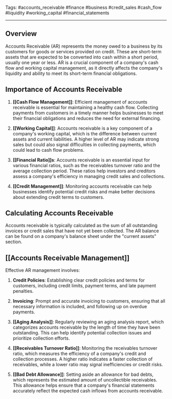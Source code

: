 Tags: #accounts_receivable #finance #business #credit_sales #cash_flow #liquidity #working_capital #financial_statements

---

## Overview

Accounts Receivable (AR) represents the money owed to a business by its customers for goods or services provided on credit. These are short-term assets that are expected to be converted into cash within a short period, usually one year or less. AR is a crucial component of a company's cash flow and working capital management, as it directly affects the company's liquidity and ability to meet its short-term financial obligations.

## Importance of Accounts Receivable

1.  **[[Cash Flow Management]]**: Efficient management of accounts receivable is essential for maintaining a healthy cash flow. Collecting payments from customers in a timely manner helps businesses to meet their financial obligations and reduces the need for external financing.
    
2.  **[[Working Capital]]**: Accounts receivable is a key component of a company's working capital, which is the difference between current assets and current liabilities. A higher level of AR may indicate strong sales but could also signal difficulties in collecting payments, which could lead to cash flow problems.
    
3.  **[[Financial Ratio]]s**: Accounts receivable is an essential input for various financial ratios, such as the receivables turnover ratio and the average collection period. These ratios help investors and creditors assess a company's efficiency in managing credit sales and collections.
    
4.  **[[Credit Management]]**: Monitoring accounts receivable can help businesses identify potential credit risks and make better decisions about extending credit terms to customers.
    

## Calculating Accounts Receivable

Accounts receivable is typically calculated as the sum of all outstanding invoices or credit sales that have not yet been collected. The AR balance can be found on a company's balance sheet under the "current assets" section.

## [[Accounts Receivable Management]]

Effective AR management involves:

1.  **Credit Policies**: Establishing clear credit policies and terms for customers, including credit limits, payment terms, and late payment penalties.
    
2.  **Invoicing**: Prompt and accurate invoicing to customers, ensuring that all necessary information is included, and following up on overdue payments.
    
3.  **[[Aging Analysis]]**: Regularly reviewing an aging analysis report, which categorizes accounts receivable by the length of time they have been outstanding. This can help identify potential collection issues and prioritize collection efforts.
    
4.  **[[Receivables Turnover Ratio]]**: Monitoring the receivables turnover ratio, which measures the efficiency of a company's credit and collection processes. A higher ratio indicates a faster collection of receivables, while a lower ratio may signal inefficiencies or credit risks.
    
5.  **[[Bad Debt Allowance]]**: Setting aside an allowance for bad debts, which represents the estimated amount of uncollectible receivables. This allowance helps ensure that a company's financial statements accurately reflect the expected cash inflows from accounts receivable.